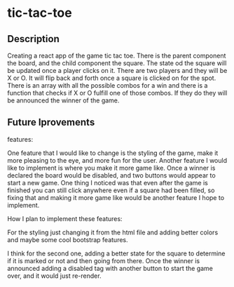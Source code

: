 # tic-tac-toe

## Description
Creating a react app of the game tic tac toe. There is the parent component the board, and the child component the square. The state od the square will be updated once a player clicks on it. There are two players and they will be X or O. It will flip back and forth once a square is clicked on for the spot. There is an array with all the possible combos for a win and there is a function that checks if X or O fulfill one of those combos. If they do they will be announced the winner of the game. 

## Future Iprovements

features: 

One feature that I would like to change is the styling of the game, make it more pleasing to the eye, and more fun for the user. Another feature I would like to implement is where you make it more game like. Once a winner is declared the board would be disabled, and two buttons would appear to start a new game. One thing I noticed was that even after the game is finished you can still click anywhere even if a square had been filled, so fixing that and making it more game like would be another feature I hope to implement.

How I plan to implement these features:

For the styling just changing it from the html file and adding better colors and maybe some cool bootstrap features.

I think for the second one, adding a better state for the square to determine if it is marked or not and then going from there. Once the winner is announced adding a disabled tag with another button to start the game over, and it would just re-render.